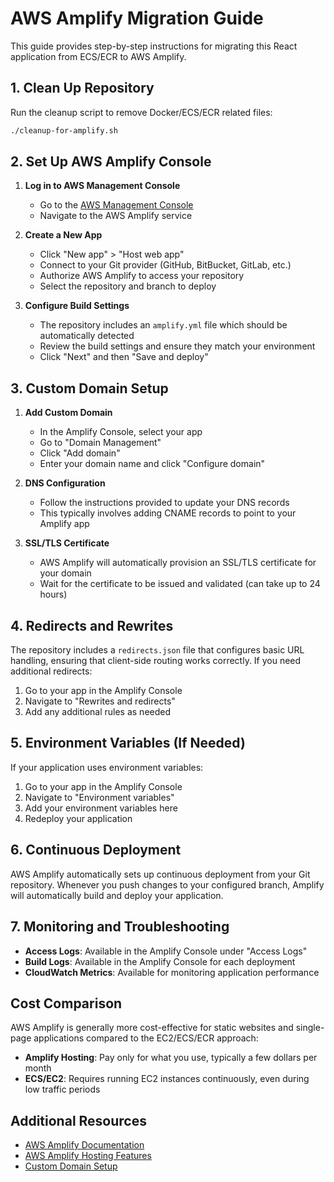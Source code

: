 # AWS Amplify Migration Guide

This guide provides step-by-step instructions for migrating this React application from ECS/ECR to AWS Amplify.

## 1. Clean Up Repository

Run the cleanup script to remove Docker/ECS/ECR related files:

```bash
./cleanup-for-amplify.sh
```

## 2. Set Up AWS Amplify Console

1. **Log in to AWS Management Console**
   - Go to the [AWS Management Console](https://aws.amazon.com/console/)
   - Navigate to the AWS Amplify service

2. **Create a New App**
   - Click "New app" > "Host web app"
   - Connect to your Git provider (GitHub, BitBucket, GitLab, etc.)
   - Authorize AWS Amplify to access your repository
   - Select the repository and branch to deploy

3. **Configure Build Settings**
   - The repository includes an `amplify.yml` file which should be automatically detected
   - Review the build settings and ensure they match your environment
   - Click "Next" and then "Save and deploy"

## 3. Custom Domain Setup

1. **Add Custom Domain**
   - In the Amplify Console, select your app
   - Go to "Domain Management"
   - Click "Add domain"
   - Enter your domain name and click "Configure domain"

2. **DNS Configuration**
   - Follow the instructions provided to update your DNS records
   - This typically involves adding CNAME records to point to your Amplify app

3. **SSL/TLS Certificate**
   - AWS Amplify will automatically provision an SSL/TLS certificate for your domain
   - Wait for the certificate to be issued and validated (can take up to 24 hours)

## 4. Redirects and Rewrites

The repository includes a `redirects.json` file that configures basic URL handling, ensuring that client-side routing works correctly. If you need additional redirects:

1. Go to your app in the Amplify Console
2. Navigate to "Rewrites and redirects" 
3. Add any additional rules as needed

## 5. Environment Variables (If Needed)

If your application uses environment variables:

1. Go to your app in the Amplify Console
2. Navigate to "Environment variables"
3. Add your environment variables here
4. Redeploy your application

## 6. Continuous Deployment

AWS Amplify automatically sets up continuous deployment from your Git repository. Whenever you push changes to your configured branch, Amplify will automatically build and deploy your application.

## 7. Monitoring and Troubleshooting

- **Access Logs**: Available in the Amplify Console under "Access Logs"
- **Build Logs**: Available in the Amplify Console for each deployment
- **CloudWatch Metrics**: Available for monitoring application performance

## Cost Comparison

AWS Amplify is generally more cost-effective for static websites and single-page applications compared to the EC2/ECS/ECR approach:

- **Amplify Hosting**: Pay only for what you use, typically a few dollars per month
- **ECS/EC2**: Requires running EC2 instances continuously, even during low traffic periods

## Additional Resources

- [AWS Amplify Documentation](https://docs.aws.amazon.com/amplify/)
- [AWS Amplify Hosting Features](https://aws.amazon.com/amplify/hosting/)
- [Custom Domain Setup](https://docs.aws.amazon.com/amplify/latest/userguide/custom-domains.html) 